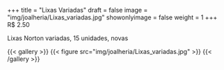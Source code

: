 +++
title = "Lixas Variadas"
draft = false
image = "img/joalheria/Lixas_variadas.jpg"
showonlyimage = false
weight = 1
+++
<span class="price">R$ 2.50</span>

<!--more-->

Lixas Norton variadas, 15 unidades, novas

{{< gallery >}}
{{< figure src="img/joalheria/Lixas_variadas.jpg" >}}
{{< /gallery >}}
